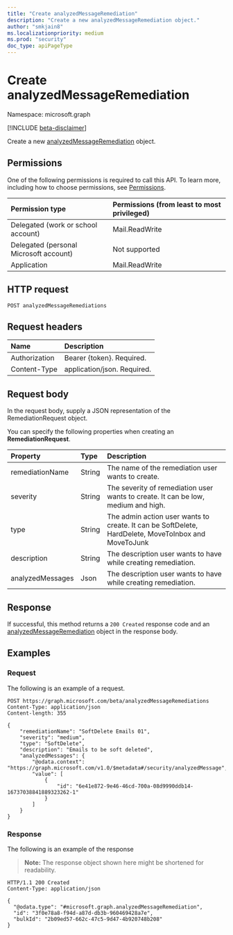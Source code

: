 ```yaml
---
title: "Create analyzedMessageRemediation"
description: "Create a new analyzedMessageRemediation object."
author: "smkjain8"
ms.localizationpriority: medium
ms.prod: "security"
doc_type: apiPageType
---
```


# Create analyzedMessageRemediation
Namespace: microsoft.graph

[!INCLUDE [beta-disclaimer](../../includes/beta-disclaimer.md)]

Create a new [analyzedMessageRemediation](../resources/analyzedmessageremediation.md) object.

## Permissions
One of the following permissions is required to call this API. To learn more, including how to choose permissions, see [Permissions](/graph/permissions-reference).

|Permission type|Permissions (from least to most privileged)|
|:---|:---|
|Delegated (work or school account)|Mail.ReadWrite|
|Delegated (personal Microsoft account)|Not supported|
|Application|Mail.ReadWrite	|

## HTTP request

<!-- {
  "blockType": "ignored"
}
-->
``` http
POST analyzedMessageRemediations
```

## Request headers
|Name|Description|
|:---|:---|
|Authorization|Bearer {token}. Required.|
|Content-Type|application/json. Required.|

## Request body
In the request body, supply a JSON representation of the RemediationRequest object.

You can specify the following properties when creating an **RemediationRequest**.

|Property|Type|Description|
|:---|:---|:---|
|remediationName|String|The name of the remediation user wants to create.|
|severity|String|The severity of remediation user wants to create. It can be low, medium and high.|
|type|String|The admin action user wants to create. It can be SoftDelete, HardDelete, MoveToInbox and MoveToJunk|
|description|String|The description user wants to have while creating remediation.|
|analyzedMessages|Json|The description user wants to have while creating remediation.|



## Response

If successful, this method returns a `200 Created` response code and an [analyzedMessageRemediation](../resources/analyzedmessageremediation.md) object in the response body.

## Examples

### Request
The following is an example of a request.
<!-- {
  "blockType": "request",
  "name": "create_analyzedmessageremediation_from_analyzedmessageremediations"
}
-->
``` http
POST https://graph.microsoft.com/beta/analyzedMessageRemediations
Content-Type: application/json
Content-length: 355

{
	"remediationName": "SoftDelete Emails 01",
	"severity": "medium",
	"type": "SoftDelete",
	"description": "Emails to be soft deleted",
	"analyzedMessages": {
		"@odata.context": "https://graph.microsoft.com/v1.0/$metadata#/security/analyzedMessage",
		"value": [
			{
				"id": "6e41e872-9e46-46cd-700a-08d9990ddb14-16737038841889323262-1"
			}
		]
	}
}
```


### Response
The following is an example of the response
>**Note:** The response object shown here might be shortened for readability.
<!-- {
  "blockType": "response",
  "truncated": true,
  "@odata.type": "microsoft.graph.analyzedMessageRemediation"
}
-->
``` http
HTTP/1.1 200 Created
Content-Type: application/json

{
  "@odata.type": "#microsoft.graph.analyzedMessageRemediation",
  "id": "3f0e78a8-f94d-a87d-db3b-960469428a7e",
  "bulkId": "2b09ed57-662c-47c5-9d47-4b920748b208"
}
```

